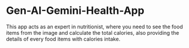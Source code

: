 # Gen-AI-Gemini-Health-App
This app acts as an expert in nutritionist, where you need to see the food items from the image and calculate the total calories, also providing the details of every food items with calories intake.
